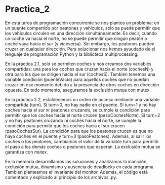 # Practica_2

En esta tarea de programación concurrente se nos plantea un problema: en un puente compartido por peatones y vehículos, solo se puede permitir que los vehículos circulen en una dirección simultáneamente. Es decir, cuando un coche va hacia el norte, no se puede permitir que ningún peatón o coche vaya hacia el sur (y viceversa). Sin embargo, los peatones pueden cruzar en cualquier dirección. Para solucionar nos hemos ayuudado de el lenguaje de programación Python y la biblioteca multiprocessing.

En la práctica 2.1, solo se permiten coches y nos creamos dos variables compartidas: una para los coches que cruzan hacia el norte (cochesN) y otra para los que se dirigen hacia el sur (cochesS). También tenemos una variable condición (puenteVacio) para aquellos coches que no puedan cruzar en ese momento debido a la presencia de otros coches en dirección opuesta. En todo momento, aseguramos la exclusión mutua con mutex.

En la práctica 2.2, establecemos un orden de acceso mediante una variable compartida (turn). Si turn=0, no hay nadie en el puente. Si turn=1 y no hay coches hacia el sur ni peatones cruzando, se cumple la condición para permitir que los coches hacia el norte crucen (pasoCochesNorte). Si turn=2 y no hay peatones cruzando ni coches hacia el norte, se cumple la condición para permitir que los coches hacia el sur crucen (pasoCochesSur). La condición para que los peatones crucen es que no haya coches en el puente y turn=3 (pasoPeatones). Además, al salir los coches o los peatones, cambiamos el valor de la variable turn para permitir el paso a los demás coches o peatones que esperan. La exclusión mutua se garantiza con mutex.

En la memoria desarrollamos las soluciones y analizamos la inanición, exclusión mutua, dinamismo y ausencia de deadlocks en cada programa. También planteamos el invariante del monitor. Además, el código está comentado y explicado al principio de los archivos .py.

